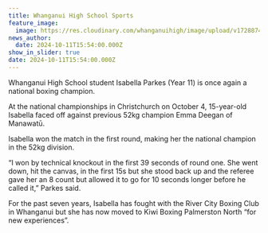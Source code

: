 ```yaml
---
title: Whanganui High School Sports
feature_image:
  image: https://res.cloudinary.com/whanganuihigh/image/upload/v1728874415/News/Isabella_P.jpg
news_author:
  date: 2024-10-11T15:54:00.000Z
show_in_slider: true
date: 2024-10-11T15:54:00.000Z
---
```

Whanganui High School student Isabella Parkes (Year 11) is once again a national boxing champion.

At the national championships in Christchurch on October 4, 15-year-old Isabella faced off against previous 52kg champion Emma Deegan of Manawatū.

Isabella won the match in the first round, making her the national champion in the 52kg division.

“I won by technical knockout in the first 39 seconds of round one. She went down, hit the canvas, in the first 15s but she stood back up and the referee gave her an 8 count but allowed it to go for 10 seconds longer before he called it,” Parkes said.

For the past seven years, Isabella has fought with the River City Boxing Club in Whanganui but she has now moved to Kiwi Boxing Palmerston North “for new experiences”.
